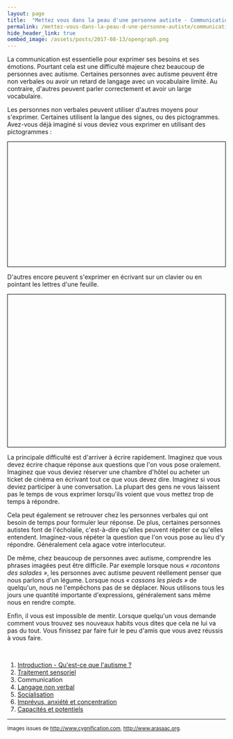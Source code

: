 ```yaml
---
layout: page
title:  "Mettez vous dans la peau d'une personne autiste - Communication"
permalink: /mettez-vous-dans-la-peau-d-une-personne-autiste/communication
hide_header_link: true
oembed_image: /assets/posts/2017-08-13/opengraph.png
---
```


La communication est essentielle pour exprimer ses besoins et ses émotions. Pourtant cela est une difficulté majeure chez beaucoup de personnes avec autisme.
Certaines personnes avec autisme peuvent être non verbales ou avoir un retard de langage avec un vocabulaire limité. 
Au contraire, d'autres peuvent parler correctement et avoir un large vocabulaire.

Les personnes non verbales peuvent utiliser d'autres moyens pour s'exprimer.
Certaines utilisent la langue des signes, ou des pictogrammes. 
Avez-vous déjà imaginé si vous deviez vous exprimer en utilisant des pictogrammes&nbsp;:
<!-- écriture pictogrammes (pecs) -->
<canvas id="game_pecs" width="700" height="400" style="border: 1px solid black; margin: 0 auto 0 auto; display: block;"></canvas>

D'autres encore peuvent s'exprimer en écrivant sur un clavier ou en pointant les lettres d'une feuille.
<!-- écriture en cliquant sur les lettres -->
<canvas id="game_writing" width="500" height="350" style="border: 1px solid black; margin: 0 auto 0 auto; display: block;"></canvas>

La principale difficulté est d'arriver à écrire rapidement. Imaginez que vous devez écrire chaque réponse aux questions que l'on vous pose oralement.
Imaginez que vous deviez réserver une chambre d'hôtel ou acheter un ticket de cinéma en écrivant tout ce que vous devez dire.
Imaginez si vous deviez participer à une conversation. La plupart des gens ne vous laissent pas le temps de vous exprimer lorsqu'ils voient que vous mettez trop de temps à répondre.

Cela peut également se retrouver chez les personnes verbales qui ont besoin de temps pour formuler leur réponse.
De plus, certaines personnes autistes font de l'écholalie, c'est-à-dire qu'elles peuvent répéter ce qu'elles entendent. Imaginez-vous
répéter la question que l'on vous pose au lieu d'y répondre. Généralement cela agace votre interlocuteur.

De même, chez beaucoup de personnes avec autisme, comprendre les phrases imagées peut être difficile.
Par exemple lorsque nous *«&nbsp;racontons des salades&nbsp;»*, les personnes avec autisme peuvent réellement penser que nous parlons d'un légume.
Lorsque nous *«&nbsp;cassons les pieds&nbsp;»* de quelqu'un, nous ne l'empêchons pas de se déplacer. Nous utilisons tous les jours une quantité
importante d'expressions, généralement sans même nous en rendre compte.

Enfin, il vous est impossible de mentir. Lorsque quelqu'un vous demande comment vous trouvez ses nouveaux habits vous dites 
que cela ne lui va pas du tout.
Vous finissez par faire fuir le peu d'amis que vous avez réussis à vous faire.

<p>&nbsp;</p>
<div class="highlight">
<ol>
 <li><a href="/mettez-vous-dans-la-peau-d-une-personne-autiste/qu-est-ce-que-l-autisme">Introduction - Qu'est-ce que l'autisme&nbsp;?</a></li>
 <li><a href="/mettez-vous-dans-la-peau-d-une-personne-autiste/traitement-sensoriel">Traitement sensoriel</a></li>
 <li>Communication</li>
 <li><a href="/mettez-vous-dans-la-peau-d-une-personne-autiste/langage-non-verbal">Langage non verbal</a></li>
 <li><a href="/mettez-vous-dans-la-peau-d-une-personne-autiste/socialisation">Socialisation</a></li>
 <li><a href="/mettez-vous-dans-la-peau-d-une-personne-autiste/imprevus-anxiete-concentration">Imprévus, anxiété et concentration</a></li>
 <li><a href="/mettez-vous-dans-la-peau-d-une-personne-autiste/capacites-et-potentiels">Capacités et potentiels</a></li>
</ol>
</div>





---
<small>Images issues de <a href="http://www.cygnification.com/" rel="nofollow">http://www.cygnification.com</a>, <a href="http://www.arasaac.org/" rel="nofollow">http://www.arasaac.org</a>.</small>

<script type="text/javascript">
  function writing() {
    var canvas = document.getElementById('game_writing');
    var ctx = canvas.getContext('2d');
    var mouse = {'x': undefined, 'y': undefined};
    var cursor = 'default';
    var refresh = 1000;
    var background = new Image();
    background.src = '/assets/pages/mettez-vous-dans-la-peau-d-une-personne-autiste/writing/background.png';
    var alphabet_width = 7;
    var alphabet = ['A', 'B', 'C', 'D', 'E', 'F', 'G', 'H', 'I', 'J', 'K', 'L', 'M', 'N', 'O', 'P', 'Q', 'R', 'S', 'T', 'U', 'V', 'W', 'X', 'Y', 'Z'];
    var sentences = [
      "J'aime le chocolat",
      "Je me sens triste",
      "Quand reviens-tu ?",
      "Je n'aime pas etre seul",
      "Le cours de maths etait difficile ce matin",
    ];
    var sentence = sentences[Math.floor((Math.random() * sentences.length))];
    var status = {'status': 'pause', 'interval': undefined};
    var state = {'hover': 'none', 'letters': []};

    this.play = function() {
      if ( 'play' == status['status'])
        return;
      canvas.onmousemove = move;
      canvas.onclick = click;
//      canvas.onmousedown = mousedown;
//      canvas.onmouseup = mouseup;
      status['interval'] = setInterval(function() {
        draw();
      }, refresh);
      
      status['status'] = 'play';
    }
    this.pause = function() {
      if ( 'pause' == status['status'])
        return;
      clearInterval(status['interval']);
      canvas.onmousemove = function(e) {}
      canvas.onclick = function(e) {}
//      canvas.onmousedown = function(e) {}
//      canvas.onmouseup = function(e) {}
      status['status'] = 'pause';
    }
    this.canvas = function() {
      return canvas;
    }
    function draw() {
      ctx.clearRect(0, 0, canvas.width, canvas.height);
      ctx.drawImage(background, 0, 0, 600, 350);
      /* draw sentence */
      ctx.font = "25px Arial";
      ctx.textAlign = "left";
      ctx.fillStyle = "#111";
      x = (canvas.width - ctx.measureText(sentence).width)/2;
      var j = 0;
      for (var i = 0; i < sentence.length ; i++) {
        var char = sentence.charAt(i);
        if ( -1 == alphabet.indexOf(char.toUpperCase())) {
          ctx.fillStyle = "#111";
        } else {
          if (j >= state['letters'].length) {
            ctx.fillStyle = "#111";
          } else if (char.toUpperCase() == alphabet[state['letters'][j]]) {
            ctx.fillStyle = "#75aa3d";  
          } else {
            ctx.fillStyle = "#9e2127";
          }
          j += 1;
        }

        ctx.fillText(char, x, 40);
        x+= ctx.measureText(char).width;
      }

      /* draw alphabet */
      var y = 0;
      var j = 0;
      for (var i = 0 ; i < alphabet.length; i++) {
        if ((i%alphabet_width) == 0 && i != 0) {
          y += (canvas.width/alphabet_width);
          j = 0;
        }
        if (i == 21) {
          j += 1; // to center align the last row
        }
        ctx.fillStyle = '#ffffff';
        ctx.fillRect( (j*canvas.width/alphabet_width)+5, ((canvas.width/alphabet_width)-10)+y, (canvas.width/alphabet_width)-10, (canvas.width/alphabet_width)-10);
        ctx.beginPath();
        if (i == state['hover']) {
          ctx.strokeStyle="#4e97b2";
          ctx.lineWidth="3";
        } else {
          ctx.lineWidth="1";
          ctx.strokeStyle="#000000";
        }
        ctx.rect( (j*canvas.width/alphabet_width)+5, ((canvas.width/alphabet_width)-10)+y, (canvas.width/alphabet_width)-10, (canvas.width/alphabet_width)-10);
        ctx.stroke();
        ctx.font = "30px Arial";
        ctx.textAlign = "center";
        ctx.fillStyle = "#111";
        ctx.fillText(alphabet[i], (j*canvas.width/alphabet_width)+5 + (((canvas.width/alphabet_width)-10) / 2), ((canvas.width/alphabet_width)-10)+y+(((canvas.width/alphabet_width)-10) / 2));
//        ctx.drawImage(catalog[i]['img'], (j*canvas.width/alphabet_width)+5, 70+((canvas.width/alphabet_width)-10)+30+y,  (canvas.width/alphabet_width)-10, (canvas.width/alphabet_width)-10);
        j += 1;
      }
      canvas.style.cursor = cursor;
    }

    function what_is_under_mouse() {
      var y = 0;
      var j = 0;
      for (var i = 0 ; i < alphabet.length; i++) {
        if ((i%alphabet_width) == 0 && i != 0) {
          y += (canvas.width/alphabet_width);
          j = 0;
        }
        if (i == 21) {
          j += 1; // to center align the last row
        }
        if ( (mouse['x'] >= (j*canvas.width/alphabet_width)+5) && (mouse['x'] <= ((j*canvas.width/alphabet_width)+5)+((canvas.width/alphabet_width)-10)) && (mouse['y'] >= ((canvas.width/alphabet_width)-10)+y) && (mouse['y'] <= (((canvas.width/alphabet_width)-10)+y) + ((canvas.width/alphabet_width)-10)) ) {
          return {'where': 'alphabet', 'which': i};
        }
        j += 1;
      }
      return {'where': 'nowhere'};
    }
    function move(e) {
      var r = canvas.getBoundingClientRect();
      mouse['x']=parseInt(e.clientX) - r.left;
      mouse['y']=parseInt(e.clientY) - r.top;
      var c = what_is_under_mouse()
      if (c['where'] == 'alphabet') {
        state['hover'] = c['which'];
        cursor = 'pointer';
      } else {
        state['hover'] = 'none';
        cursor = 'default';
      }
      draw();
    }
    function click(e) {
      var r = canvas.getBoundingClientRect();
      mouse['x']=parseInt(e.clientX) - r.left;
      mouse['y']=parseInt(e.clientY) - r.top;
      var c = what_is_under_mouse()
      if (c['where'] == 'alphabet') {
        state['letters'].push(c['which']);
      }
      draw();
    }
  }
  function pecs() {
    var canvas = document.getElementById('game_pecs');
    var ctx = canvas.getContext('2d');
    var mouse = {'x': undefined, 'y': undefined};
    var cursor = 'default';
    var nb_words = 6;
    var nb_catalog = 10;
    var refresh = 1000;
    var clicked = false;
    var state = {'dragged': 'none', 'hover': 'none', 'sentence': []};
    var catalog = [
      {'word': 'je', 'img': function(){var i = new Image(); i.src='/assets/pages/mettez-vous-dans-la-peau-d-une-personne-autiste/pecs/je.png'; return i;}(), 'selected': false },
      {'word': 'tu', 'img': function(){var i = new Image(); i.src='/assets/pages/mettez-vous-dans-la-peau-d-une-personne-autiste/pecs/tu.png'; return i;}(), 'selected': false },
      {'word': 'qui', 'img': function(){var i = new Image(); i.src='/assets/pages/mettez-vous-dans-la-peau-d-une-personne-autiste/pecs/qui.png'; return i;}(), 'selected': false },

      {'word': 'un', 'img': function(){var i = new Image(); i.src='/assets/pages/mettez-vous-dans-la-peau-d-une-personne-autiste/pecs/un.png'; return i;}(), 'selected': false },
      {'word': 'bonbon', 'img': function(){var i = new Image(); i.src='/assets/pages/mettez-vous-dans-la-peau-d-une-personne-autiste/pecs/bonbon.png'; return i;}(), 'selected': false },

      {'word': 'parc', 'img': function(){var i = new Image(); i.src='/assets/pages/mettez-vous-dans-la-peau-d-une-personne-autiste/pecs/parc.png'; return i;}(), 'selected': false },

      {'word': 'aller', 'img': function(){var i = new Image(); i.src='/assets/pages/mettez-vous-dans-la-peau-d-une-personne-autiste/pecs/aller.png'; return i;}(), 'selected': false },
      {'word': 'manger', 'img': function(){var i = new Image(); i.src='/assets/pages/mettez-vous-dans-la-peau-d-une-personne-autiste/pecs/manger.png'; return i;}(), 'selected': false },
      {'word': 'coucher', 'img': function(){var i = new Image(); i.src='/assets/pages/mettez-vous-dans-la-peau-d-une-personne-autiste/pecs/coucher.png'; return i;}(), 'selected': false },
      {'word': 'aimer', 'img': function(){var i = new Image(); i.src='/assets/pages/mettez-vous-dans-la-peau-d-une-personne-autiste/pecs/aimer.png'; return i;}(), 'selected': false },
      {'word': 'lire', 'img': function(){var i = new Image(); i.src='/assets/pages/mettez-vous-dans-la-peau-d-une-personne-autiste/pecs/lire.png'; return i;}(), 'selected': false },
      {'word': 'venir', 'img': function(){var i = new Image(); i.src='/assets/pages/mettez-vous-dans-la-peau-d-une-personne-autiste/pecs/venir.png'; return i;}(), 'selected': false },
      {'word': 'voir', 'img': function(){var i = new Image(); i.src='/assets/pages/mettez-vous-dans-la-peau-d-une-personne-autiste/pecs/voir.png'; return i;}(), 'selected': false },
      {'word': 'ecouter', 'img': function(){var i = new Image(); i.src='/assets/pages/mettez-vous-dans-la-peau-d-une-personne-autiste/pecs/ecouter.png'; return i;}(), 'selected': false },
      {'word': 'promener_le_chien', 'img': function(){var i = new Image(); i.src='/assets/pages/mettez-vous-dans-la-peau-d-une-personne-autiste/pecs/promener_le_chien.png'; return i;}(), 'selected': false },


      {'word': 'dans', 'img': function(){var i = new Image(); i.src='/assets/pages/mettez-vous-dans-la-peau-d-une-personne-autiste/pecs/dans.png'; return i;}(), 'selected': false },
      {'word': 'quand', 'img': function(){var i = new Image(); i.src='/assets/pages/mettez-vous-dans-la-peau-d-une-personne-autiste/pecs/quand.png'; return i;}(), 'selected': false },
      {'word': 'demain', 'img': function(){var i = new Image(); i.src='/assets/pages/mettez-vous-dans-la-peau-d-une-personne-autiste/pecs/demain.png'; return i;}(), 'selected': false },

      {'word': 'question', 'img': function(){var i = new Image(); i.src='/assets/pages/mettez-vous-dans-la-peau-d-une-personne-autiste/pecs/question.png'; return i;}(), 'selected': false },
    ];
    var sentences = [
      {'sentence': 'Je veux manger un bonbon.', 'pictos': ['je', 'manger', 'un', 'bonbon']},
      {'sentence': 'Je veux aller au parc.', 'pictos': ['je', 'aller', 'parc']},
      {'sentence': 'Je t\'aime!', 'pictos': ['je', 'aimer']},
      {'sentence': 'Peux-tu me lire une histoire ?', 'pictos': ['tu', 'lire', 'question']},
      {'sentence': 'Je promène le chien dans le parc.', 'pictos': ['promener_le_chien', 'dans', 'parc']},
      {'sentence': 'À quelle heure mange-t-on ?', 'pictos': ['quand', 'manger', 'question']},
      {'sentence': 'Va-t-on au parc demain ?', 'pictos': ['aller', 'parc', 'demain', 'question']},
      {'sentence': 'Je veux partir.', 'pictos': ['je', 'aller']},
      {'sentence': 'Qui viens demain ?', 'pictos': ['qui', 'venir', 'demain', 'question']},
      {'sentence': 'Tu viens ?', 'pictos': ['tu', 'venir', 'question']},
      {'sentence': 'Quand viens-tu ?', 'pictos': ['quand', 'venir', 'tu', 'question']},
      {'sentence': 'Qui viens au parc avec moi ?', 'pictos': ['qui', 'aller', 'parc', 'je', 'question']},
      {'sentence': 'Je vais au lit.', 'pictos': ['je', 'coucher']},
      {'sentence': 'Je t\'ai vu au parc.', 'pictos': ['je', 'voir', 'tu', 'parc']},
      {'sentence': 'Je t\'écoute quand tu parles.', 'pictos': ['je', 'ecouter', 'tu']},
      {'sentence': 'J\'entends quelque chose.', 'pictos': ['je', 'ecouter']},
      {'sentence': 'Quand mange-t-on ?', 'pictos': ['quand', 'manger', 'questions']},
      {'sentence': 'Je veux lire dans le parc.', 'pictos': ['je', 'lire', 'dans', 'parc']},
    ];
    var sentence = Math.floor((Math.random() * sentences.length));
    for (var i = 0; i < sentences[sentence]['pictos'].length ; i++) {
      state['sentence'].push(undefined);
    }

    var status = {'status': 'pause', 'interval': undefined};
    this.play = function() {
      if ( 'play' == status['status'])
        return;
      canvas.onmousemove = move;
      canvas.onmousedown = mousedown;
      canvas.onmouseup = mouseup;
      status['interval'] = setInterval(function() {
        draw();
      }, refresh);
      
      status['status'] = 'play';
    }
    this.pause = function() {
      if ( 'pause' == status['status'])
        return;
      clearInterval(status['interval']);
      canvas.onmousemove = function(e) {}
      canvas.onmousedown = function(e) {}
      canvas.onmouseup = function(e) {}
      status['status'] = 'pause';
    }
    this.canvas = function() {
      return canvas;
    }
    function draw() {
      ctx.clearRect(0, 0, canvas.width, canvas.height);

      ctx.font = "30px Arial";
      ctx.textAlign = "center";
      ctx.fillStyle = "#111"
      ctx.fillText(sentences[sentence]['sentence'], canvas.width/2, 50);

      /* draw sentence */
      for (var i = 0; i < sentences[sentence]['pictos'].length ; i++) {
        if ( sentences[sentence]['pictos'].length == nb_words) {
          var x = (i*canvas.width/nb_words) +5;
        } else {
          var x =  (i+1)*((canvas.width)/(sentences[sentence]['pictos'].length+1)) - ((canvas.width/nb_words)/2)
        }
        if ( undefined == state['sentence'][i]) {
          ctx.beginPath();
          ctx.lineWidth="1";
          ctx.strokeStyle="#000000";
        } else if (sentences[sentence]['pictos'][i] == catalog[state['sentence'][i]]['word']) {
          ctx.beginPath();
          ctx.lineWidth="5";
          ctx.strokeStyle="#75aa3d";
        } else {
          ctx.beginPath();
          ctx.lineWidth="5";
          ctx.strokeStyle="#9e2127";
        }
        ctx.rect(x, 70, (canvas.width/nb_words)-10, (canvas.width/nb_words)-10);
        ctx.stroke();
        if (undefined != state['sentence'][i]) {
          ctx.drawImage(catalog[state['sentence'][i]]['img'], x, 70, (canvas.width/nb_words)-10, (canvas.width/nb_words)-10);
        }
      }


      /* draw catalog */
      var y = 0;
      var j = 0;
      for (var i = 0 ; i < catalog.length; i++) {
        if ((i%nb_catalog) == 0) {
          y += (canvas.width/nb_catalog);
          j = 0;
        }
        ctx.beginPath();
        if (i == state['hover'] && false == catalog[i]['selected']) {
          ctx.strokeStyle="#4e97b2";
          ctx.lineWidth="3";
        } else {
          ctx.strokeStyle="#000000";
          ctx.lineWidth="1";
        }
        ctx.rect( (j*canvas.width/nb_catalog)+5, 70+((canvas.width/nb_catalog)-10)+30+y, (canvas.width/nb_catalog)-10, (canvas.width/nb_catalog)-10);
        ctx.stroke();
        ctx.drawImage(catalog[i]['img'], (j*canvas.width/nb_catalog)+5, 70+((canvas.width/nb_catalog)-10)+30+y,  (canvas.width/nb_catalog)-10, (canvas.width/nb_catalog)-10);
        if (true == catalog[i]['selected']) {
          ctx.fillStyle = "rgba(255, 255, 255, 0.7)";
          ctx.fillRect((j*canvas.width/nb_catalog)+5, 70+((canvas.width/nb_catalog)-10)+30+y,  (canvas.width/nb_catalog)-10, (canvas.width/nb_catalog)-10);
        }
        j += 1;
      }

      /* if something dragged, draw the content dragged under the mouse */
      if ('none' != state['dragged']) {
        ctx.drawImage(catalog[state['dragged']]['img'], mouse['x'] - (((canvas.width/nb_catalog)-10)/2), mouse['y'] - (((canvas.width/nb_catalog)-10)/2), (canvas.width/nb_catalog)-10, (canvas.width/nb_catalog)-10);
      }
      canvas.style.cursor = cursor;

    }

    function what_is_under_mouse() {
      if ( mouse['y'] >= 70 && mouse['y'] <= 70+((canvas.width/nb_words)-10) ) {
        for (var i = 0; i < sentences[sentence]['pictos'].length ; i++) {
          if ( sentences[sentence]['pictos'].length == nb_words) {
            var x = (i*canvas.width/nb_words) +5;
          } else {
            var x =  (i+1)*((canvas.width)/(sentences[sentence]['pictos'].length+1)) - ((canvas.width/nb_words)/2)
          }
          if (mouse['x'] >= x && mouse['x'] <= x+((canvas.width/nb_words)-10)) {
            return {'where': 'sentence', 'which': i};
          }
        }
        return {'where': 'nowhere'};
      } else {
        var y = 0;
        var j = 0;
        for (var i = 0 ; i < catalog.length; i++) {
          if ((i%nb_catalog) == 0) {
            y += (canvas.width/nb_catalog);
            j = 0;
          }
          ctx.drawImage(catalog[i]['img'], (j*canvas.width/nb_catalog)+5, 70+((canvas.width/nb_catalog)-10)+30+y,  (canvas.width/nb_catalog)-10, (canvas.width/nb_catalog)-10);
          if ( (mouse['x'] >= (j*canvas.width/nb_catalog)+5) && (mouse['x'] <= ((j*canvas.width/nb_catalog)+5)+((canvas.width/nb_catalog)-10)) && (mouse['y'] >= 70+((canvas.width/nb_catalog)-10)+30+y) && (mouse['y'] <= (70+((canvas.width/nb_catalog)-10)+30+y) + ((canvas.width/nb_catalog)-10)) ) {
            return {'where': 'catalog', 'which': i};
          }
          j += 1;
        }
        return {'where': 'nowhere'};
      }
    }

    function mousedown(e) {
      var r = canvas.getBoundingClientRect();
      mouse['x']=parseInt(e.clientX) - r.left;
      mouse['y']=parseInt(e.clientY) - r.top;

      clicked = true;

      var c = what_is_under_mouse()
      if ('catalog' == c['where'] && false == catalog[c['which']]['selected'] ) {
        cursor = 'move';
        state['dragged'] = c['which'];
        catalog[c['which']]['selected'] = true;
      } else if ('sentence' == c['where'] && undefined != state['sentence'][c['which']]) {
        cursor = 'move';
        state['dragged'] = state['sentence'][c['which']];
        clicked = {'sentence': c['which'], 'picto':  state['sentence'][c['which']]};
        state['sentence'][c['which']] = undefined;
      }
    }
    function mouseup(e) {
      var c = what_is_under_mouse()
      if ('sentence' == c['where']) {
        if ( clicked['sentence'] == c['which']) {
          catalog[clicked['picto']]['selected'] = false;
          state['sentence'][c['which']] = undefined;
          draw();
        } else {
          if ('none' != state['dragged']) {
            if ( undefined != state['sentence'][c['which']] ) {
              catalog[state['sentence'][c['which']]]['selected'] = false;
            }
            state['sentence'][c['which']] = state['dragged'];
          }
        }
      } else {
        if ( 'none' != state['dragged']) {
          catalog[state['dragged']]['selected'] = false;
        }
      }
      state['dragged'] = 'none';
      if ((c['where'] == 'catalog') || (c['where'] == 'sentence' && undefined != state['sentence'][c['which']])) {
        cursor = 'pointer';
      } else {
        cursor = 'default';
      }
      clicked = false;
      draw();
    }

    function move(e) {
      var r = canvas.getBoundingClientRect();
      mouse['x']=parseInt(e.clientX) - r.left;
      mouse['y']=parseInt(e.clientY) - r.top;
      var c = what_is_under_mouse()
      if ('none' != state['dragged']) {
        cursor = 'move';
      } else {
        if ((c['where'] == 'catalog') || (c['where'] == 'sentence' && undefined != state['sentence'][c['which']])) {
          cursor = 'pointer';
          if (c['where'] == 'catalog') {
            state['hover'] = c['which'];
          } else {
            state['hover'] = 'none';
          }
        } else {
          cursor = 'default';
          state['hover'] = 'none';
        }
      }

      draw();
    }

  }

  function isScrolledIntoView(el) {
    var elemTop = el.getBoundingClientRect().top;
    var elemBottom = el.getBoundingClientRect().bottom;

    var isVisible = ((elemTop >= 0) && (elemTop <= window.innerHeight)) || ((elemBottom >= 0) && (elemBottom <= window.innerHeight)) || ((elemTop < 0) && (elemBottom > window.innerHeight));
    return isVisible;
  }



  document.body.onload = function() {
    var canvas = [new pecs(), new writing()];
    function load_visible() {
      for (var i = 0; i < canvas.length ; i++) {
        if (isScrolledIntoView(canvas[i].canvas())) {
          canvas[i].play();
        } else {
          canvas[i].pause();
        }
      }
    }
    document.body.onscroll = load_visible;
    document.body.onresize = load_visible;
    load_visible();
  }

</script>
